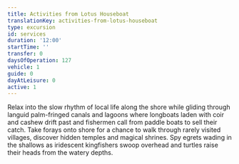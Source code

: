 ```yaml
---
title: Activities from Lotus Houseboat
translationKey: activities-from-lotus-houseboat
type: excursion
id: services
duration: '12:00'
startTime: ''
transfer: 0
daysOfOperation: 127
vehicle: 1
guide: 0
dayAtLeisure: 0
active: 1
---
```

Relax into the slow rhythm of local life along the shore while gliding through languid palm-fringed canals and lagoons where longboats laden with coir and cashew drift past and fishermen call from paddle boats to sell their catch. Take forays onto shore for a chance to walk through rarely visited villages, discover hidden temples and magical shrines. Spy egrets wading in the shallows as iridescent kingfishers swoop overhead and turtles raise their heads from the watery depths. 